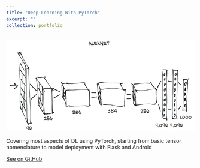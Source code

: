 ```yaml
---
title: "Deep Learning With PyTorch"
excerpt: "" 
collection: portfolio
---
```

![image](/images/alexnet.jpg)

Covering most aspects of DL using PyTorch, starting from basic tensor nomenclature to
model deployment with Flask and Android

[See on GitHub](https://github.com/AndLydakis/DeepLearningWithPyTorch)